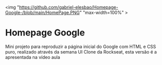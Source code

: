 
<img "https://github.com/gabriel-elesbao/Homepage-Google-/blob/main/HomePage.PNG" "max-width=100%" >
<h1> Homepage Google </h1>
Mini projeto para reproduzir a página inicial do Google com HTML e CSS puro, realizado através da semana UI Clone da Rockseat, esta versão é a apresentada na vídeo aula
